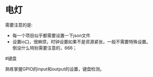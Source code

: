 # 电灯
需要注意的是:

+ 每一个项目似乎都需要设置一下json文件
+ 设置io口，很麻烦，时钟设置如果不是资源紧张，一般不需要特殊设置。  
倒没什么特别需要注意的，666；




#键盘


熟练掌握GPIO的input和output的设置，键盘检测。


